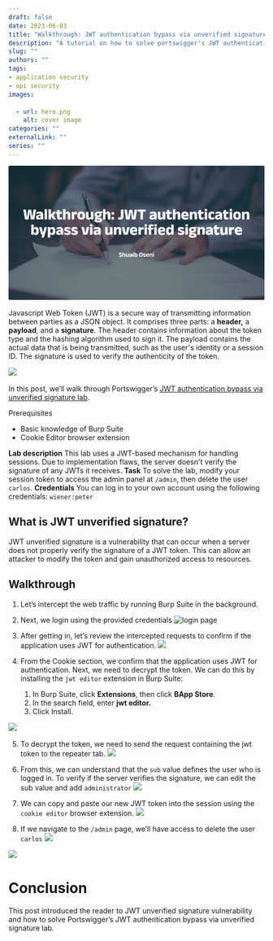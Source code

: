 ```yaml
--- 
draft: false
date: 2023-06-03
title: "Walkthrough: JWT authentication bypass via unverified signature"
description: "A tutorial on how to solve portswigger's JWT authentication bypass via unverified signature lab."
slug: ""
authors: ""
tags:
- application security
- api security
images:

  - url: hero.png
    alt: cover image
categories: ""
externalLink: ""
series: ""
---
```

![Cover Image](hero.png)

Javascript Web Token (JWT) is a secure way of transmitting information between parties as a JSON object. It comprises three parts: a **header,** a **payload**, and a **signature**. The header contains information about the token type and the hashing algorithm used to sign it. The payload contains the actual data that is being transmitted, such as the user's identity or a session ID. The signature is used to verify the authenticity of the token.

![](https://paper-attachments.dropboxusercontent.com/s_2795B6B0F8921F339F300E90EA9DDAF0CE6E4BF3BA3690BA55287191EFDA4934_1686609552073_jwt.png)


In this post, we’ll walk through Portswigger’s [JWT authentication bypass via unverified signature lab](https://portswigger.net/web-security/jwt/lab-jwt-authentication-bypass-via-unverified-signature).

Prerequisites

- Basic knowledge of Burp Suite
- Cookie Editor browser extension

**Lab description**
This lab uses a JWT-based mechanism for handling sessions. Due to implementation flaws, the server doesn't verify the signature of any JWTs it receives.
**Task**
To solve the lab, modify your session token to access the admin panel at `/admin`, then delete the user `carlos`.
**Credentials**
You can log in to your own account using the following credentials: `wiener:peter`

## What is  JWT unverified signature?

JWT unverified signature is a vulnerability that can occur when a server does not properly verify the signature of a JWT token. This can allow an attacker to modify the token and gain unauthorized access to resources.


## Walkthrough
1. Let’s intercept the web traffic by running Burp Suite in the background. 
2. Next, we login using the provided credentials
![login page](https://paper-attachments.dropboxusercontent.com/s_2795B6B0F8921F339F300E90EA9DDAF0CE6E4BF3BA3690BA55287191EFDA4934_1686610069059_wiener-login.png)

3. After getting in, let’s review the intercepted requests to confirm if the application uses JWT for authentication.
![](https://paper-attachments.dropboxusercontent.com/s_2795B6B0F8921F339F300E90EA9DDAF0CE6E4BF3BA3690BA55287191EFDA4934_1686610687027_request.png)

4. From the Cookie section, we confirm that the application uses JWT for authentication. Next, we need to decrypt the token. We can do this by installing the `jwt editor` extension in Burp Suite:
    1. In Burp Suite, click **Extensions**, then click **BApp Store**.
    2. In the search field, enter **jwt editor.**
    3. Click Install.
    
![](https://paper-attachments.dropboxusercontent.com/s_2795B6B0F8921F339F300E90EA9DDAF0CE6E4BF3BA3690BA55287191EFDA4934_1686611188395_jwt-editor.png)

5. To decrypt the token, we need to send the request containing the jwt token to the repeater tab.
![](https://paper-attachments.dropboxusercontent.com/s_2795B6B0F8921F339F300E90EA9DDAF0CE6E4BF3BA3690BA55287191EFDA4934_1686611654064_editor-section.png)

6. From this, we can understand that the `sub` value defines the user who is logged in. To verify if the server verifies the signature, we can edit the sub value and add `administrator` 
![](https://paper-attachments.dropboxusercontent.com/s_2795B6B0F8921F339F300E90EA9DDAF0CE6E4BF3BA3690BA55287191EFDA4934_1686613593837_admin-edited.png)

7. We can copy and paste our new JWT token into the session using the `cookie editor` browser extension.
![](https://paper-attachments.dropboxusercontent.com/s_2795B6B0F8921F339F300E90EA9DDAF0CE6E4BF3BA3690BA55287191EFDA4934_1686613712332_cookie-editor.png)

8. If we navigate to the `/admin` page, we’ll have access to delete the user `carlos`
![](https://paper-attachments.dropboxusercontent.com/s_2795B6B0F8921F339F300E90EA9DDAF0CE6E4BF3BA3690BA55287191EFDA4934_1686613828875_admin+page.png)

![](https://paper-attachments.dropboxusercontent.com/s_2795B6B0F8921F339F300E90EA9DDAF0CE6E4BF3BA3690BA55287191EFDA4934_1686613866671_solved.png)

# Conclusion

This post introduced the reader to JWT unverified signature vulnerability and how to solve Portswigger’s JWT authentication bypass via unverified signature lab. 